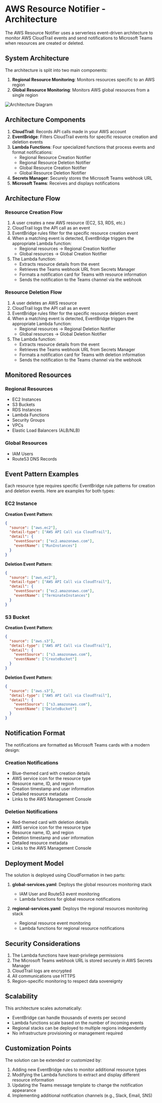 # AWS Resource Notifier - Architecture

The AWS Resource Notifier uses a serverless event-driven architecture to monitor AWS CloudTrail events and send notifications to Microsoft Teams when resources are created or deleted.

## System Architecture

The architecture is split into two main components:

1. **Regional Resource Monitoring**: Monitors resources specific to an AWS region
2. **Global Resource Monitoring**: Monitors AWS global resources from a single region

![Architecture Diagram](./architecture.png)

## Architecture Components

1. **CloudTrail**: Records API calls made in your AWS account
2. **EventBridge**: Filters CloudTrail events for specific resource creation and deletion events
3. **Lambda Functions**: Four specialized functions that process events and format notifications:
   - Regional Resource Creation Notifier
   - Regional Resource Deletion Notifier
   - Global Resource Creation Notifier
   - Global Resource Deletion Notifier
4. **Secrets Manager**: Securely stores the Microsoft Teams webhook URL
5. **Microsoft Teams**: Receives and displays notifications

## Architecture Flow

### Resource Creation Flow

1. A user creates a new AWS resource (EC2, S3, RDS, etc.)
2. CloudTrail logs the API call as an event
3. EventBridge rules filter for the specific resource creation event
4. When a matching event is detected, EventBridge triggers the appropriate Lambda function:
   - Regional resources → Regional Creation Notifier
   - Global resources → Global Creation Notifier
5. The Lambda function:
   - Extracts resource details from the event
   - Retrieves the Teams webhook URL from Secrets Manager
   - Formats a notification card for Teams with resource information
   - Sends the notification to the Teams channel via the webhook

### Resource Deletion Flow

1. A user deletes an AWS resource
2. CloudTrail logs the API call as an event
3. EventBridge rules filter for the specific resource deletion event
4. When a matching event is detected, EventBridge triggers the appropriate Lambda function:
   - Regional resources → Regional Deletion Notifier
   - Global resources → Global Deletion Notifier
5. The Lambda function:
   - Extracts resource details from the event
   - Retrieves the Teams webhook URL from Secrets Manager
   - Formats a notification card for Teams with deletion information
   - Sends the notification to the Teams channel via the webhook

## Monitored Resources

### Regional Resources
- EC2 Instances
- S3 Buckets
- RDS Instances
- Lambda Functions
- Security Groups
- VPCs
- Elastic Load Balancers (ALB/NLB)

### Global Resources
- IAM Users
- Route53 DNS Records

## Event Pattern Examples

Each resource type requires specific EventBridge rule patterns for creation and deletion events. Here are examples for both types:

### EC2 Instance

**Creation Event Pattern**:
```json
{
  "source": ["aws.ec2"],
  "detail-type": ["AWS API Call via CloudTrail"],
  "detail": {
    "eventSource": ["ec2.amazonaws.com"],
    "eventName": ["RunInstances"]
  }
}
```

**Deletion Event Pattern**:
```json
{
  "source": ["aws.ec2"],
  "detail-type": ["AWS API Call via CloudTrail"],
  "detail": {
    "eventSource": ["ec2.amazonaws.com"],
    "eventName": ["TerminateInstances"]
  }
}
```

### S3 Bucket

**Creation Event Pattern**:
```json
{
  "source": ["aws.s3"],
  "detail-type": ["AWS API Call via CloudTrail"],
  "detail": {
    "eventSource": ["s3.amazonaws.com"],
    "eventName": ["CreateBucket"]
  }
}
```

**Deletion Event Pattern**:
```json
{
  "source": ["aws.s3"],
  "detail-type": ["AWS API Call via CloudTrail"],
  "detail": {
    "eventSource": ["s3.amazonaws.com"],
    "eventName": ["DeleteBucket"]
  }
}
```

## Notification Format

The notifications are formatted as Microsoft Teams cards with a modern design:

### Creation Notifications
- Blue-themed card with creation details
- AWS service icon for the resource type
- Resource name, ID, and region
- Creation timestamp and user information
- Detailed resource metadata
- Links to the AWS Management Console

### Deletion Notifications
- Red-themed card with deletion details
- AWS service icon for the resource type
- Resource name, ID, and region
- Deletion timestamp and user information
- Detailed resource metadata
- Links to the AWS Management Console

## Deployment Model

The solution is deployed using CloudFormation in two parts:

1. **global-services.yaml**: Deploys the global resources monitoring stack
   - IAM User and Route53 event monitoring
   - Lambda functions for global resource notifications

2. **regional-services.yaml**: Deploys the regional resources monitoring stack
   - Regional resource event monitoring
   - Lambda functions for regional resource notifications

## Security Considerations

1. The Lambda functions have least-privilege permissions
2. The Microsoft Teams webhook URL is stored securely in AWS Secrets Manager
3. CloudTrail logs are encrypted
4. All communications use HTTPS
5. Region-specific monitoring to respect data sovereignty

## Scalability

This architecture scales automatically:
- EventBridge can handle thousands of events per second
- Lambda functions scale based on the number of incoming events
- Regional stacks can be deployed to multiple regions independently
- No infrastructure provisioning or management required

## Customization Points

The solution can be extended or customized by:

1. Adding new EventBridge rules to monitor additional resource types
2. Modifying the Lambda functions to extract and display different resource information
3. Updating the Teams message template to change the notification appearance
4. Implementing additional notification channels (e.g., Slack, Email, SNS)